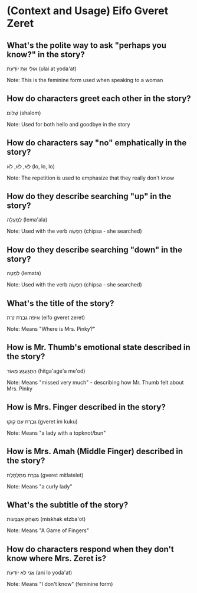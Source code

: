 # (Context and Usage) Eifo Gveret Zeret 

## What's the polite way to ask "perhaps you know?" in the story?

אוּלַי אַתְּ יוֹדַעַת
(ulai at yoda'at)

Note: This is the feminine form used when speaking to a woman

## How do characters greet each other in the story?

שָׁלוֹם
(shalom)

Note: Used for both hello and goodbye in the story

## How do characters say "no" emphatically in the story?

לֹא, לֹא, לֹא
(lo, lo, lo)

Note: The repetition is used to emphasize that they really don't know

## How do they describe searching "up" in the story?

לְמַעְלָה
(lema'ala)

Note: Used with the verb חִפְּשָׂה (chipsa - she searched)

## How do they describe searching "down" in the story?

לְמַטָּה
(lemata)

Note: Used with the verb חִפְּשָׂה (chipsa - she searched)

## What's the title of the story?

אֵיפֹה גְּבֶרֶת זֶרֶת
(eifo gveret zeret)

Note: Means "Where is Mrs. Pinky?"

## How is Mr. Thumb's emotional state described in the story?

הִתְגַּעְגֵּעַ מְאוֹד
(hitga'age'a me'od)

Note: Means "missed very much" - describing how Mr. Thumb felt about Mrs. Pinky

## How is Mrs. Finger described in the story?

גְּבֶרֶת עִם קוּקוּ
(gveret im kuku)

Note: Means "a lady with a topknot/bun"

## How is Mrs. Amah (Middle Finger) described in the story?

גְּבֶרֶת מִתְלַתֶּלֶת
(gveret mitlatelet)

Note: Means "a curly lady"

## What's the subtitle of the story?

מִשְׂחַק אֶצְבָּעוֹת
(miskhak etzba'ot)

Note: Means "A Game of Fingers"

## How do characters respond when they don't know where Mrs. Zeret is?

אֲנִי לֹא יוֹדַעַת
(ani lo yoda'at)

Note: Means "I don't know" (feminine form)